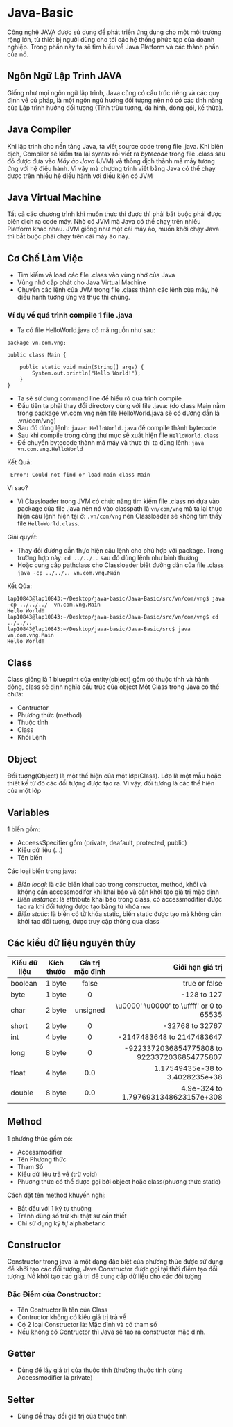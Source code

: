 # Java-Basic
Công nghệ JAVA được sử dụng để phát triển ứng dụng cho một môi trường rộng lớn, từ thiết bị người dùng cho tới các hệ thống phức tạp của doanh nghiệp. Trong phần này ta sẽ tìm hiểu về Java Platform và các thành phần của nó.

## Ngôn Ngữ Lập Trình JAVA
Giống như mọi ngôn ngữ lập trình, Java cũng có cấu trúc riêng và các quy định về cú pháp, là một ngôn ngữ hướng đối tượng nên nó có các tính năng của Lập trình hướng đối tượng (Tính trừu tượng, đa hình, đóng gói, kế thừa).

Java Compiler
------------------
Khi lập trình cho nền tảng Java, ta viết source code trong file .java. Khi biên dịch, Compiler sẽ kiểm tra lại syntax rồi viết ra *bytecode* trong file .class sau đó được đưa vào *Máy ảo Java* (JVM) và thông dịch thành mã máy tương ứng với hệ điều hành. Vì vậy mà chương trình viết bằng Java có thể chạy được trên nhiều hệ điều hành với điều kiện có JVM

## Java Virtual Machine
Tất cả các chương trình khi muốn thực thi được thì phải bắt buộc phải được biên dịch ra code máy. Nhờ có JVM mà Java có thể chạy trên nhiều Platform khác nhau. JVM giống như một cái máy ảo, muốn khởi chạy Java thì bắt buộc phải chạy trên cái máy ảo này.

## Cơ Chế Làm Việc
- Tìm kiếm và load các file .class vào vùng nhớ của Java
- Vùng nhớ cấp phát cho Java Virtual Machine
- Chuyển các lệnh của JVM trong file .class thành các lệnh của máy, hệ điều hành tương ứng và thực thi chúng.

### Ví dụ về quá trình compile 1 file .java
- Ta có file HelloWorld.java có mã nguồn như sau:

```
package vn.com.vng;

public class Main {

    public static void main(String[] args) {
        System.out.println("Hello World!");
    }
} 
```

- Ta sẽ sử dụng command line để hiểu rõ quá trình compile
- Đầu tiên ta phải thay đổi directory cùng với file .java: (do class Main nằm trong package vn.com.vng nên file HelloWorld.java sẽ có đường dẫn là .vn/com/vng)
- Sau đó dùng lệnh: `javac HelloWorld.java` để compile thành bytecode
- Sau khi compile trong cùng thư mục sẽ xuất hiện file `HelloWorld.class`
- Để chuyển bytecode thành mã máy và thực thi ta dùng lênh: `java vn.com.vng.HelloWorld`

Kết Quả:
```
 Error: Could not find or load main class Main
```
Vì sao?
- Vì Classloader trong JVM có chức năng tìm kiếm file .class nó dựa vào package của file .java nên nó vào classpath là `vn/com/vng` mà ta lại thực hiện câu lệnh hiện tại ở: `.vn/com/vng` nên Classloader sẽ không tìm thấy file `HelloWorld.class`.

Giải quyết:
- Thay đổi đường dẫn thực hiện câu lệnh cho phù hợp với package. Trong trường hợp này: `cd ../../..` sau đó dùng lệnh như bình thường
- Hoặc cung cấp pathclass cho Classloader biết đường dẫn của file .class `java -cp ../../.. vn.com.vng.Main `

Kết Qủa:
```
lap10843@lap10843:~/Desktop/java-basic/Java-Basic/src/vn/com/vng$ java -cp ../../../  vn.com.vng.Main
Hello World!
lap10843@lap10843:~/Desktop/java-basic/Java-Basic/src/vn/com/vng$ cd ../../..
lap10843@lap10843:~/Desktop/java-basic/Java-Basic/src$ java vn.com.vng.Main
Hello World!
```

Class
--------------
Class giống là 1 blueprint của entity(object) gồm có thuộc tính và hành động, class sẽ định nghĩa cấu trúc của object
Một Class trong Java có thể chứa: 
* Contructor
* Phương thức (method)
* Thuộc tính
* Class
* Khối Lệnh

Object
--------------
Đối tượng(Object) là một thể hiện của một lớp(Class). Lớp là một mẫu hoặc thiết kế từ đó các đối tượng được tạo ra. Vì vậy, đối tượng là các thể hiện của một lớp




Variables
---------------
1 biến gồm:
+ AcceessSpecifier gồm (private, deafault, protected, public)
+ Kiểu dữ liệu (...)
+ Tên biến

Các loại biến trong java:
- *Biến local*: là các biến khai báo trong constructor, method, khối và không cần accessmodifer khi khai báo và cần khởi tạo giá trị mặc định
- *Biến instance*: là attribute khai báo trong class, có accessmodifier được tạo ra khi đối tượng được tạo bằng từ khóa `new`
- *Biến static*: là biến có từ khóa static, biến static được tạo mà không cần khởi tạo đối tượng, được truy cập thông qua class 

Các kiểu dữ liệu nguyên thủy
-----------------------
| Kiểu dữ liệu        | Kích thước    | Gía trị mặc định  |      Giới hạn giá trị       |
| -------------       |:-------------:|:------------------:|---------------------------:|
| boolean             | 1 byte        |    false            |     true or false              |          
| byte                | 1 byte      |       0                |   -128 to 127            |
| char                | 2 byte      |        unsigned        | \u0000' \u0000' to \uffff' or 0 to 65535      |
|short                |2 byte       |      0                |    -32768 to 32767       |
|int                  |4 byte       |      0                |  -2147483648 to 2147483647     |
|long                 |8 byte       |       0              |  -9223372036854775808 to 9223372036854775807   |
|float                |4 byte       |       0.0                 |   1.17549435e-38 to 3.4028235e+38    |
|double               |8 byte       |        0.0              |    4.9e-324 to 1.7976931348623157e+308   |

Method
--------
1 phương thức gồm có:
* Accessmodifier
* Tên Phương thức
* Tham Số
* Kiểu dữ liệu trả về (trừ void)
* Phương thức có thể được gọi bởi object hoặc class(phương thức static)

Cách đặt tên method khuyến nghị: 
* Bắt đầu với 1 ký tự thường 
* Tránh dùng số trừ khi thật sự cần thiết
* Chỉ sử dụng ký tự alphabetaric

Constructor
---------------
Constructor trong java là một dạng đặc biệt của phương thức được sử dụng để khởi tạo các đối tượng, Java Constructor được gọi tại thời điểm tạo đối tượng. Nó khởi tạo các giá trị để cung cấp dữ liệu cho các đối tượng

### Đặc Điểm của Constructor:
- Tên Contructor là tên của Class
- Contructor không có kiểu giá trị trả về
- Có 2 loại Constructor là: Mặc định và có tham số
- Nếu không có Contructor thì Java sẽ tạo ra constructor mặc định.


Getter
--------------
- Dùng để lấy giá trị của thuộc tính (thường thuộc tính dùng Accessmodifier là private)

Setter
-------------
- Dùng để thay đổi giá trị của thuộc tính 